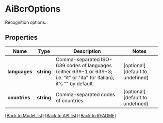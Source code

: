 # AiBcrOptions

Recognition options.             

## Properties
Name | Type | Description | Notes
---- | ---- | ----------- | -----
**languages** | **string** | Comma-separated ISO-639 codes of languages (either 639-1 or 639-3; i.e. \"it\" or \"ita\" for Italian); it's \"\" by default.              | [optional] [default to undefined]
**countries** | **string** | Comma-separated codes of countries.              | [optional] [default to undefined]


[[Back to Model list]](README.md#documentation-for-models) [[Back to API list]](README.md#documentation-for-api-endpoints) [[Back to README]](README.md)
